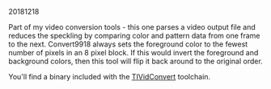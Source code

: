 20181218

Part of my video conversion tools - this one parses a video output file and reduces the
speckling by comparing color and pattern data from one frame to the next. Convert9918
always sets the foreground color to the fewest number of pixels in an 8 pixel block. If
this would invert the foreground and background colors, then this tool will flip it back
around to the original order.

You'll find a binary included with the [TIVidConvert](https://github.com/tursilion/tividconvert) toolchain.

